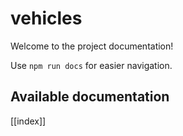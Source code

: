 # vehicles

Welcome to the project documentation!

Use `npm run docs` for easier navigation.

## Available documentation

[[index]]
